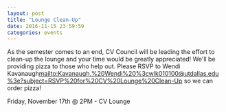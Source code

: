 ```yaml
---
layout: post
title: "Lounge Clean-Up"
date: 2016-11-15 23:59:59
categories: events
---
```


As the semester comes to an end, CV Council will be leading the effort to clean-up the lounge and your time would be greatly appreciated!  We'll be providing pizza to those who help out.  Please RSVP to Wendi Kavanaugh<mailto:Kavanaugh,%20Wendi%20%3cwlk010100@utdallas.edu%3e?subject=RSVP%20for%20CV%20Lounge%20Clean-Up> so we can order pizza!

Friday, November 17th @ 2PM - CV Lounge
